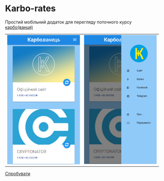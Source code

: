 # Karbo-rates
Простий мобільний додаток для перегляду поточного курсу [карбо(ванця)](http://karbo.io/)
<center>
<table>
  <tr>
    <td>
      <img src="https://github.com/liketaurus/Karbo-rates/blob/master/APK/screen.png?raw=true" width="300px">
    </td>
    <td>
      <img src="https://github.com/liketaurus/Karbo-rates/blob/master/APK/screen-menu.png?raw=true" width="300px">
    </td>
  </tr>
  </table>
  </center>

[Спробувати](https://github.com/liketaurus/Karbo-rates/blob/master/APK/Karbo-alpha.apk?raw=true)
